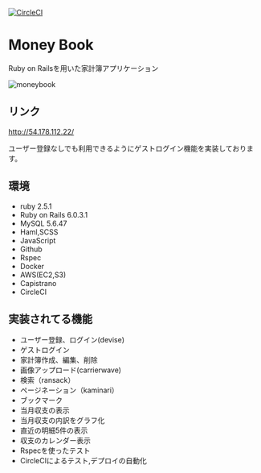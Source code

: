 [![CircleCI](https://circleci.com/gh/deutzia186/money_book.svg?style=svg)](https://circleci.com/gh/deutzia186/money_book)

# Money Book
Ruby on Railsを用いた家計簿アプリケーション

![moneybook](https://user-images.githubusercontent.com/59218383/91020550-8c4d1480-e62d-11ea-8852-64e909129503.jpg)

## リンク
http://54.178.112.22/

ユーザー登録なしでも利用できるようにゲストログイン機能を実装しております。

## 環境
* ruby 2.5.1
* Ruby on Rails 6.0.3.1
* MySQL 5.6.47
* Haml,SCSS
* JavaScript
* Github
* Rspec
* Docker
* AWS(EC2,S3)
* Capistrano
* CircleCI


## 実装されてる機能
* ユーザー登録、ログイン(devise)
* ゲストログイン
* 家計簿作成、編集、削除
* 画像アップロード(carrierwave)
* 検索（ransack）
* ページネーション（kaminari）
* ブックマーク
* 当月収支の表示
* 当月収支の内訳をグラフ化
* 直近の明細5件の表示
* 収支のカレンダー表示
* Rspecを使ったテスト
* CircleCIによるテスト,デプロイの自動化